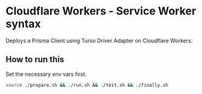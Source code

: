 # Cloudflare Workers - Service Worker syntax

Deploys a Prisma Client using Turso Driver Adapter on Cloudflare Workers.

## How to run this

Set the necessary env vars first.

```sh
source ./prepare.sh && ./run.sh && ./test.sh && ./finally.sh
```
